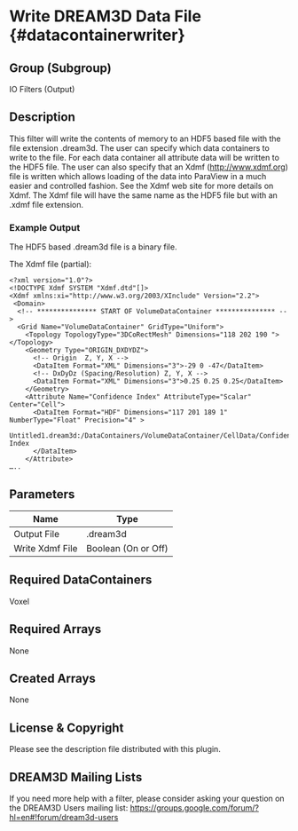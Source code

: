 Write DREAM3D Data File {#datacontainerwriter}
======

## Group (Subgroup) ##
IO Filters (Output)

## Description ##

This filter will write the contents of memory to an HDF5 based file with the file extension .dream3d. The user can specify which data containers to write
to the file. For each data container all attribute data will be written to the HDF5 file. The user can also specify that
an Xdmf (http://www.xdmf.org) file is written which allows loading of the data into ParaView in a much easier and
controlled fashion. See the Xdmf web site for more details on Xdmf. The Xdmf file will have the same name as the HDF5
file but with an .xdmf file extension.

### Example Output ###
The HDF5 based .dream3d file is a binary file.

The Xdmf file (partial):     

	<?xml version="1.0"?>
	<!DOCTYPE Xdmf SYSTEM "Xdmf.dtd"[]> 
	<Xdmf xmlns:xi="http://www.w3.org/2003/XInclude" Version="2.2">  
	 <Domain>
	  <!-- *************** START OF VolumeDataContainer *************** -->  
	  <Grid Name="VolumeDataContainer" GridType="Uniform">
	    <Topology TopologyType="3DCoRectMesh" Dimensions="118 202 190 "></Topology>
	    <Geometry Type="ORIGIN_DXDYDZ">
	      <!-- Origin  Z, Y, X -->  
	      <DataItem Format="XML" Dimensions="3">-29 0 -47</DataItem>
	      <!-- DxDyDz (Spacing/Resolution) Z, Y, X --> 
	      <DataItem Format="XML" Dimensions="3">0.25 0.25 0.25</DataItem>
	    </Geometry>
	    <Attribute Name="Confidence Index" AttributeType="Scalar" Center="Cell">
          <DataItem Format="HDF" Dimensions="117 201 189 1" NumberType="Float" Precision="4" >
            Untitled1.dream3d:/DataContainers/VolumeDataContainer/CellData/Confidence Index
          </DataItem>
        </Attribute>
	…..  


## Parameters ##

| Name | Type |
|------|------|
| Output File | .dream3d |
| Write Xdmf File | Boolean (On or Off) |

## Required DataContainers ##
Voxel

## Required Arrays ##
None


## Created Arrays ##
None



## License & Copyright ##

Please see the description file distributed with this plugin.

## DREAM3D Mailing Lists ##

If you need more help with a filter, please consider asking your question on the DREAM3D Users mailing list:
https://groups.google.com/forum/?hl=en#!forum/dream3d-users


